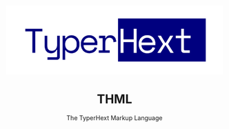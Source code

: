 <p>
    <img src="./logo.png" align="center">
    <h1 align="center">THML</h1>
    <p align="center">The TyperHext Markup Language</p>
</p>
